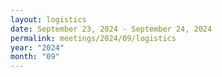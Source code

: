 ```yaml
---
layout: logistics
date: September 23, 2024 - September 24, 2024
permalink: meetings/2024/09/logistics
year: "2024"
month: "09"
---
```


